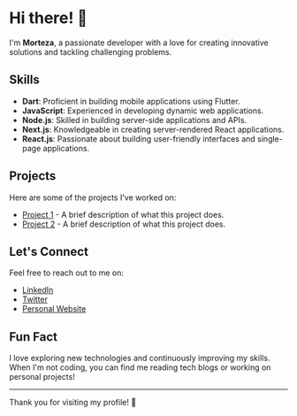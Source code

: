 # Hi there! 👋

I'm **Morteza**, a passionate developer with a love for creating innovative solutions and tackling challenging problems.

## Skills
- **Dart**: Proficient in building mobile applications using Flutter.
- **JavaScript**: Experienced in developing dynamic web applications.
- **Node.js**: Skilled in building server-side applications and APIs.
- **Next.js**: Knowledgeable in creating server-rendered React applications.
- **React.js**: Passionate about building user-friendly interfaces and single-page applications.

## Projects
Here are some of the projects I've worked on:
- [Project 1](link-to-your-project) - A brief description of what this project does.
- [Project 2](link-to-your-project) - A brief description of what this project does.

## Let's Connect
Feel free to reach out to me on:
- [LinkedIn](your-linkedin-profile)
- [Twitter](your-twitter-profile)
- [Personal Website](your-website)

## Fun Fact
I love exploring new technologies and continuously improving my skills. When I'm not coding, you can find me reading tech blogs or working on personal projects!

---

Thank you for visiting my profile! 🚀
